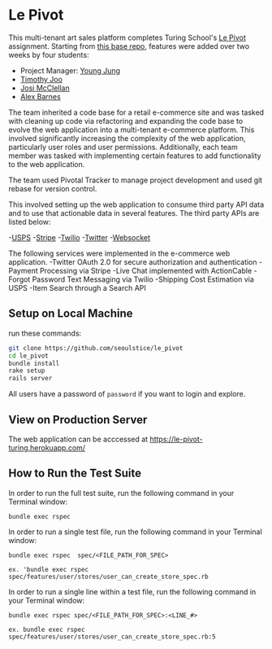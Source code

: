 # Le Pivot
This multi-tenant art sales platform completes Turing School's [Le Pivot](http://backend.turing.io/module3/projects/le_pivot) assignment.  Starting from [this base repo](https://github.com/turingschool-examples/the_pivot_base), features were added over two weeks by four students:
- Project Manager: [Young Jung](https://github.com/seoulstice)
- [Timothy Joo](https://github.com/Tyjoo26)
- [Josi McClellan](https://github.com/JosiMcClellan)
- [Alex Barnes](https://github.com/abarnes26)

The team inherited a code base for a retail e-commerce site and was tasked with cleaning up code via refactoring and expanding the code base to evolve the web application into a multi-tenant e-commerce platform. This involved significantly increasing the complexity of the web application, particularly user roles and user permissions. Additionally, each team member was tasked with implementing certain features to add functionality to the web application.

The team used Pivotal Tracker to manage project development and used git rebase for version control.

This involved setting up the web application to consume third party API data and to use that actionable data in several features. The third party APIs are listed below:

-[USPS](https://www.usps.com/business/web-tools-apis/welcome.htm)
-[Stripe](https://stripe.com/docs/api)
-[Twilio](https://www.twilio.com/docs/api)
-[Twitter](https://developer.twitter.com/en/docs)
-[Websocket](https://www.npmjs.com/package/actioncable)

The following services were implemented in the e-commerce web application.
-Twitter OAuth 2.0 for secure authorization and authentication
-Payment Processing via Stripe
-Live Chat implemented with ActionCable
-Forgot Password Text Messaging via Twilio
-Shipping Cost Estimation via USPS
-Item Search through a Search API

## Setup on Local Machine
run these commands:
```bash
git clone https://github.com/seoulstice/le_pivot
cd le_pivot
bundle install
rake setup
rails server
```
All users have a password of `password` if you want to login and explore.

## View on Production Server
The web application can be acccessed at https://le-pivot-turing.herokuapp.com/

## How to Run the Test Suite

In order to run the full test suite, run the following command in your Terminal window:
```
bundle exec rspec
```
  
In order to run a single test file, run the following command in your Terminal window:
```
bundle exec rspec  spec/<FILE_PATH_FOR_SPEC>
  
ex. 'bundle exec rspec spec/features/user/stores/user_can_create_store_spec.rb
```
  
In order to run a single line within a test file, run the following command in your Terminal window:
```
bundle exec rspec spec/<FILE_PATH_FOR_SPEC>:<LINE_#>
  
ex. bundle exec rspec spec/features/user/stores/user_can_create_store_spec.rb:5
```

